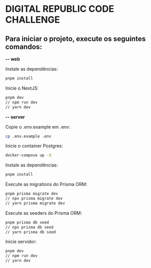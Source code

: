 # DIGITAL REPUBLIC CODE CHALLENGE

## Para iniciar o projeto, execute os seguintes comandos:

**-- web**

Instale as dependências:
```zsh 
pnpm install
```
Inicie o NextJS:
```zsh
pnpm dev
// npm run dev
// yarn dev
```


**-- server**

Copie o .env.example em .env:
```zsh 
cp .env.example .env
```
Inicie o container Postgres:
```zsh 
docker-compose up -d
```
Instale as dependências:
```zsh 
pnpm install
```
Execute as migrations do Prisma ORM:
```zsh
pnpm prisma migrate dev
// npx prisma migrate dev
// yarn prisma migrate dev
```
Execute as seeders do Prisma ORM:
```zsh
pnpm prisma db seed
// npx prisma db seed
// yarn prisma db seed
```
Inicie servidor:
```zsh
pnpm dev
// npm run dev
// yarn dev
```